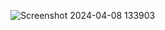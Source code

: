 ![Screenshot 2024-04-08 133903](https://github.com/morascliva/TicTacToe/assets/94843082/8d8ec763-4ecc-4c5b-9411-c7a67f56c167)
